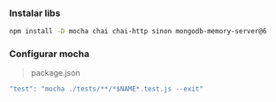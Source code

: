 ### Instalar libs

```bash
npm install -D mocha chai chai-http sinon mongodb-memory-server@6
```

### Configurar mocha
> package.json
```js
"test": "mocha ./tests/**/*$NAME*.test.js --exit"
```